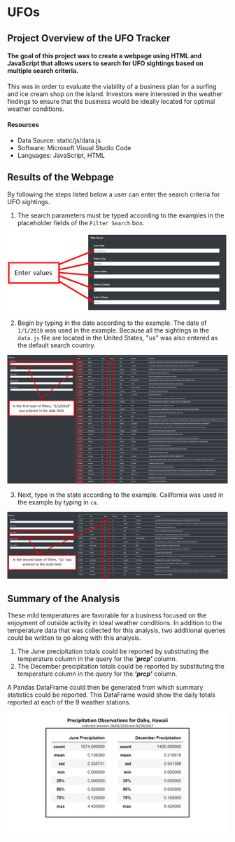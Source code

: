 # UFOs

## Project Overview of the UFO Tracker
#### The goal of this project was to create a webpage using HTML and JavaScript that allows users to search for UFO sightings based on multiple search criteria.
This was in order to evaluate the viability of a business plan for a surfing and ice cream shop on the island.  Investors were interested in the weather findings to ensure that the business would be ideally located for optimal weather conditions.

#### Resources
- Data Source:  static/js/data.js
- Software:  Microsoft Visual Studio Code
- Languages:  JavaScript, HTML

## Results of the Webpage
By following the steps listed below a user can enter the search criteria for UFO sightings.  

1.  The search parameters must be typed according to the examples in the placeholder fields of the `Filter Search` box.

![Slide_1.PNG](https://github.com/frostbrosracing/UFOs/blob/main/README.md_images/Slide1.PNG)

2.  Begin by typing in the date according to the example.  The date of `1/1/2010` was used in the example.  Because all the sightings in the `data.js` file are located in the United States, "us" was also entered as the default search country.

![Slide_2.PNG](https://github.com/frostbrosracing/UFOs/blob/main/README.md_images/Slide2.PNG)

3.  Next, type in the state according to the example.  California was used in the example by typing in `ca`.

![Slide_3.PNG](https://github.com/frostbrosracing/UFOs/blob/main/README.md_images/Slide3.PNG)
## Summary of the Analysis
 
These mild temperatures are favorable for a business focused on the enjoyment of outside activity in ideal weather conditions.  In addition to the temperature data that was collected for this analysis, two additional queries could be written to go along with this analysis.

1. The June precipitation totals could be reported by substituting the temperature column in the query for the ***'prcp'*** column.  
2. The December precipitation totals could be reported by substituting the temperature column in the query for the ***'prcp'*** column.

A Pandas DataFrame could then be generated from which summary statistics could be reported.  This DataFrame would show the daily totals reported at each of the 9 weather stations.  

![Precipitation_chart.png](https://github.com/frostbrosracing/surfs_up/blob/main/Precipitation_chart.png)
